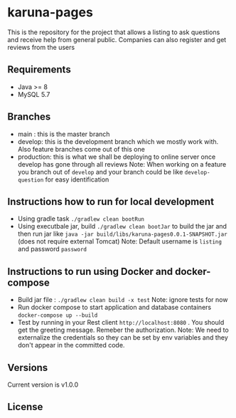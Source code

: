 # karuna-pages
This is the repository for the project that allows a listing to ask questions and receive help from general public.
Companies can also register and get reviews from the users

## Requirements
- Java >= 8 
- MySQL 5.7

## Branches
- main : this is the master branch
- develop: this is the development branch which we mostly work with. Also feature branches come out of this one
- production: this is what we shall be deploying to online server once develop has gone through all reviews
Note: When working on a feature you branch out of `develop` and your branch could be like `develop-question` for easy identification

## Instructions how to run for local development
- Using gradle task `./gradlew clean bootRun` 
- Using executbale jar, build `./gradlew clean bootJar` to build the jar and then run jar like `java -jar build/libs/karuna-pages0.0.1-SNAPSHOT.jar` (does not require external Tomcat)
Note: Default username is `listing` and password `password`

## Instructions to run using Docker and docker-compose
- Build jar file : `./gradlew clean build -x test` 
Note: ignore tests for now
- Run docker compose to start application and database containers `docker-compose up --build`
- Test by running in your Rest client `http://localhost:8080` . You should get the greeting message. Remeber the authorization.
Note: We need to externalize the credentials so they can be set by env variables and they don't appear in the committed code.

## Versions
Current version is v1.0.0

## License
